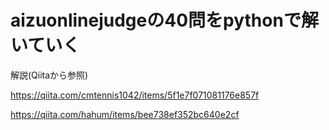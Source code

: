 # aizuonlinejudgeの40問をpythonで解いていく
解説(Qiitaから参照)

https://qiita.com/cmtennis1042/items/5f1e7f071081176e857f

https://qiita.com/hahum/items/bee738ef352bc640e2cf
